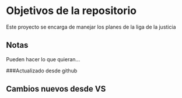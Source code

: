 # Objetivos de la repositorio

Este proyecto se encarga de manejar los planes de la liga de la justicia


## Notas
Pueden hacer lo que quieran...

###Actualizado desde github


## Cambios nuevos desde VS